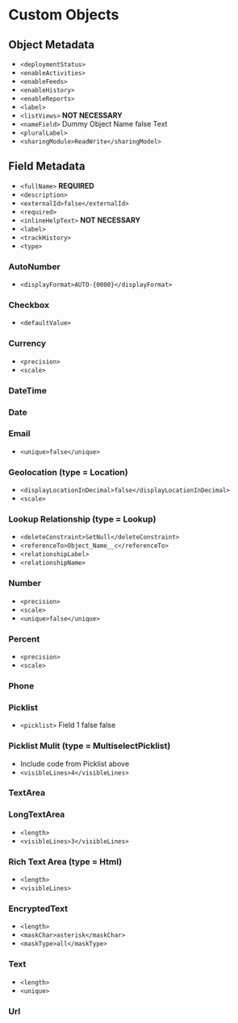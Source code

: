 Custom Objects
==============

Object Metadata
---------------
- `<deploymentStatus>`
- `<enableActivities>`
- `<enableFeeds>`
- `<enableHistory>`
- `<enableReports>`
- `<label>`
- `<listViews>` **NOT NECESSARY**
- `<nameField>`
      <label>Dummy Object Name</label>
      <trackHistory>false</trackHistory>
      <type>Text</type>
- `<pluralLabel>`
- `<sharingModule>ReadWrite</sharingModel>`

Field Metadata
--------------
- `<fullName>` **REQUIRED**
- `<description>`
- `<externalId>false</externalId>`
- `<required>`
- `<inlineHelpText>` **NOT NECESSARY**
- `<label>`
- `<trackHistory>`
- `<type>`

### AutoNumber
- `<displayFormat>AUTO-{0000}</displayFormat>`

### Checkbox
- `<defaultValue>`

### Currency
- `<precision>`
- `<scale>`

### DateTime

### Date

### Email
- `<unique>false</unique>`

### Geolocation (type = Location)
- `<displayLocationInDecimal>false</displayLocationInDecimal>`
- `<scale>`

### Lookup Relationship (type = Lookup)
- `<deleteConstraint>SetNull</deleteConstraint>`
- `<referenceTo>Object_Name__c</referenceTo>`
- `<relationshipLabel>`
- `<relationshipName>`

### Number
- `<precision>`
- `<scale>`
- `<unique>false</unique>`

### Percent
- `<precision>`
- `<scale>`

### Phone

### Picklist
- `<picklist>`
      <picklistValues>
          <fullName>Field 1</fullName>
          <default>false</default>
      </picklistValues>
      <sorted>false</sorted>

### Picklist Mulit (type = MultiselectPicklist)
- Include code from Picklist above
- `<visibleLines>4</visibleLines>`

### TextArea

### LongTextArea
- `<length>`
- `<visibleLines>3</visibleLines>`

### Rich Text Area (type = Html)
- `<length>`
- `<visibleLines>`

### EncryptedText
- `<length>`
- `<maskChar>asterisk</maskChar>`
- `<maskType>all</maskType>`

### Text
- `<length>`
- `<unique>`

### Url